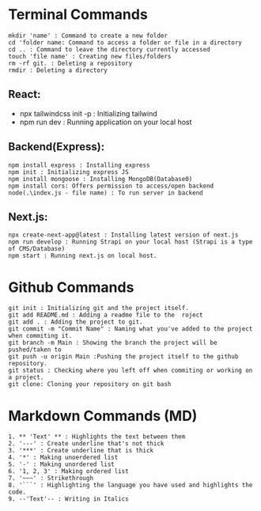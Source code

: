  # Terminal Commands 
 
    mkdir 'name' : Command to create a new folder
    cd 'folder name: Command to access a folder or file in a directory
    cd .. : Command to leave the directory currently accessed
    touch 'file name' : Creating new files/folders
    rm -rf git. : Deleting a repository 
    rmdir : Deleting a directory

**React:**
---
- npx tailwindcss init -p : Initializing tailwind
- npm run dev : Running application on your local host

**Backend(Express):**
--- 
    npm install express : Installing express
    npm init : Initializing express JS
    npm install mongoose : Installing MongoDB(Database0)
    npm install cors: Offers permission to access/open backend
    node(.\index.js - file name) : To run server in backend

**Next.js:**
---
    npx create-next-app@latest : Installing latest version of next.js
    npm run develop : Running Strapi on your local host (Strapi is a type of CMS/Database)
    npm start : Running next.js on local host.

# Github Commands

    git init : Initializing git and the project itself.
    git add README.md : Adding a readme file to the  roject
    git add . : Adding the project to git.
    git commit -m "Commit Name" : Naming what you've added to the project when commiting it.
    git branch -m Main : Showing the branch the project will be pushed/taken to
    git push -u origin Main :Pushing the project itself to the github repository.
    git status : Checking where you left off when commiting or working on a project.
    git clone: Cloning your repository on git bash

# Markdown Commands (MD)

    1. ** 'Text' ** : Highlights the text between them
    2. '---' : Create underline that's not thick 
    3. '***' : Create underline that is thick
    4. '*' : Making unoerdered list
    5. '-' : Making unordered list
    6. '1, 2, 3' : Making ordered list
    7. '~~~' : Strikethrough
    8. '```' : Highlighting the language you have used and highlights the code.
    9. --'Text'-- : Writing in Italics
